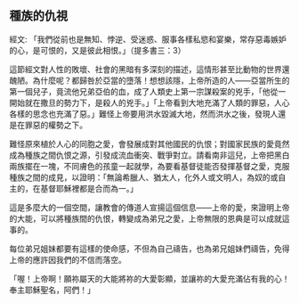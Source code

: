 ## 種族的仇視 ##

經文: 「我們從前也是無知、悖逆、受迷惑、服事各樣私慾和宴樂，常存惡毒嫉妒的心，是可恨的，又是彼此相恨。」（提多書三：3）



這節經文對人性的敗壞、社會的黑暗有多深刻的描述，這情形甚至比動物的世界還醜陋。為什麼呢？都歸咎於亞當的墮落！想想該隱，上帝所造的人——亞當所生的第一個兒子，竟流他兄弟亞伯的血，成了人類史上第一宗謀殺案的兇手，「他從一開始就在撒旦的勢力下，是殺人的兇手。」「上帝看到大地充滿了人類的罪惡，人心各樣的思念也充滿了惡。」難怪上帝要用洪水毀滅大地，然而洪水之後，發現人還是在罪惡的權勢之下。

難怪原來植於人心的同胞之愛，會發展成對其他國民的仇恨；對國家民族的愛竟然成為種族之間仇恨之源，引發成流血衝突、戰爭對立。請看南非這兒，上帝把黑白兩族擺在一塊，不同膚色的孩童一起就學，為要看基督徒能否發揮基督之愛，克服種族之間的成見，以證明：「無論希臘人、猶太人，化外人或文明人，為奴的或自主的，在基督耶穌裡都是合而為一。」

這是多麼大的一個空間，讓教會的傳道人宣揚這個信息——上帝的愛，來證明上帝的大能，可以將種族間的仇恨，轉變成為弟兄之愛，上帝無限的恩典是可以成就這事的。

每位弟兄姐妹都要有這樣的使命感，不但為自己禱告，也為弟兄姐妹們禱告，免得上帝的應許因我們的不信而落空。

「喔！上帝啊！願祢屬天的大能將祢的大愛彰顯，並讓祢的大愛充滿佔有我的心！奉主耶穌聖名，阿們！」